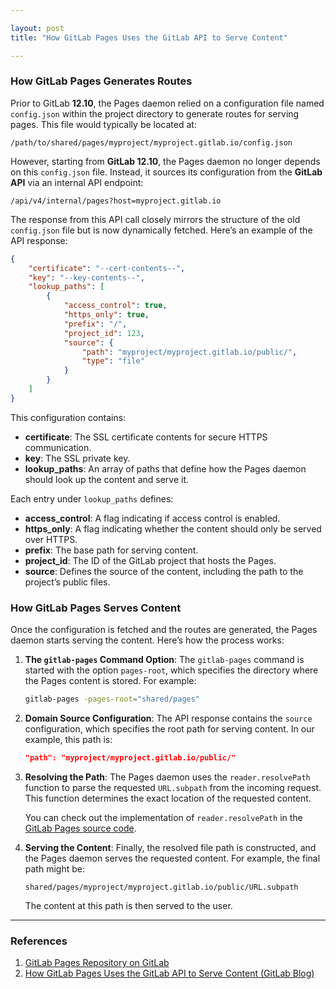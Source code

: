 ```yaml
---

layout: post
title: "How GitLab Pages Uses the GitLab API to Serve Content"

---
```


### How GitLab Pages Generates Routes

Prior to GitLab **12.10**, the Pages daemon relied on a configuration file named `config.json` within the project directory to generate routes for serving pages. This file would typically be located at:

```
/path/to/shared/pages/myproject/myproject.gitlab.io/config.json
```

However, starting from **GitLab 12.10**, the Pages daemon no longer depends on this `config.json` file. Instead, it sources its configuration from the **GitLab API** via an internal API endpoint:

```
/api/v4/internal/pages?host=myproject.gitlab.io
```

The response from this API call closely mirrors the structure of the old `config.json` file but is now dynamically fetched. Here’s an example of the API response:

```json
{
    "certificate": "--cert-contents--",
    "key": "--key-contents--",
    "lookup_paths": [
        {
            "access_control": true,
            "https_only": true,
            "prefix": "/",
            "project_id": 123,
            "source": {
                "path": "myproject/myproject.gitlab.io/public/",
                "type": "file"
            }
        }
    ]
}
```

This configuration contains:

* **certificate**: The SSL certificate contents for secure HTTPS communication.
* **key**: The SSL private key.
* **lookup\_paths**: An array of paths that define how the Pages daemon should look up the content and serve it.

Each entry under `lookup_paths` defines:

* **access\_control**: A flag indicating if access control is enabled.
* **https\_only**: A flag indicating whether the content should only be served over HTTPS.
* **prefix**: The base path for serving content.
* **project\_id**: The ID of the GitLab project that hosts the Pages.
* **source**: Defines the source of the content, including the path to the project’s public files.

### How GitLab Pages Serves Content

Once the configuration is fetched and the routes are generated, the Pages daemon starts serving the content. Here’s how the process works:

1. **The `gitlab-pages` Command Option**:
   The `gitlab-pages` command is started with the option `pages-root`, which specifies the directory where the Pages content is stored. For example:

   ```bash
   gitlab-pages -pages-root="shared/pages"
   ```

2. **Domain Source Configuration**:
   The API response contains the `source` configuration, which specifies the root path for serving content. In our example, this path is:

   ```json
   "path": "myproject/myproject.gitlab.io/public/"
   ```

3. **Resolving the Path**:
   The Pages daemon uses the `reader.resolvePath` function to parse the requested `URL.subpath` from the incoming request. This function determines the exact location of the requested content.

   You can check out the implementation of `reader.resolvePath` in the [GitLab Pages source code](https://gitlab.com/gitlab-org/gitlab-pages/-/blob/master/internal/serving/disk/reader.go#L160).

4. **Serving the Content**:
   Finally, the resolved file path is constructed, and the Pages daemon serves the requested content. For example, the final path might be:

   ```
   shared/pages/myproject/myproject.gitlab.io/public/URL.subpath
   ```

   The content at this path is then served to the user.

---

### References

1. [GitLab Pages Repository on GitLab](https://gitlab.com/gitlab-org/gitlab-pages/-/tree/master/)
2. [How GitLab Pages Uses the GitLab API to Serve Content (GitLab Blog)](https://about.gitlab.com/blog/2020/08/03/how-gitlab-pages-uses-the-gitlab-api-to-serve-content/)
